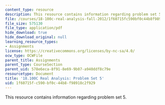 ```yaml
---
content_type: resource
description: This resource contains information regarding problem set 5.
file: /courses/18-100c-real-analysis-fall-2012/1f60715fc590bf0c44b8f98918c2f929_MIT18_100CF12_ps5.pdf
file_size: 575130
file_type: application/pdf
hide_download: true
hide_download_original: null
learning_resource_types:
- Assignments
license: https://creativecommons.org/licenses/by-nc-sa/4.0/
ocw_type: OCWFile
parent_title: Assignments
parent_type: CourseSection
parent_uid: 578e6eca-8f91-8e69-9b07-a940ddf8c79e
resourcetype: Document
title: '18.100C Real Analysis: Problem Set 5'
uid: 1f60715f-c590-bf0c-44b8-f98918c2f929
---
```

This resource contains information regarding problem set 5.